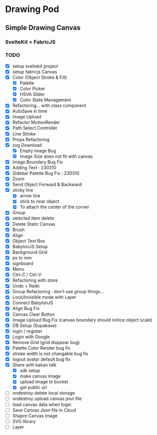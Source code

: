 # Drawing Pod

## Simple Drawing Canvas

### SvelteKit + FabricJS

### TODO

- [x] setup sveltekit project
- [x] setup fabricjs Canvas
- [x] Color (Object Stroke & Fill)
  - [x] Palette
  - [x] Color Picker
  - [x] HSVA Slider
  - [x] Color State Management
- [x] Refactoring... with class component
- [x] AutoSave in time
- [x] Image Upload
- [x] Refactor MotionRender
- [x] Path Select Controller
- [x] Line Stroke
- [x] Props Refactoring
- [x] svg Download
  - [x] Empty image Bug
  - [x] Image Size does not fit with canvas
- [x] Image Boundary Bug Fix
- [x] Adding Text : 230310
- [x] Sidebar Palette Bug Fix : 230310
- [x] Zoom
- [x] Send Object Forward & Backward
- [x] sticky line
  - [x] arrow line
  - [x] stick to near object
  - [x] To attach the center of the corner
- [x] Group
- [x] selected item delete
- [x] Delete Static Canvas
- [x] Brush
- [x] Align
- [x] Object Text Box
- [x] BabylonJS Setup
- [x] Background Grid
- [x] px to mm
- [x] signboard
- [x] Menu
- [x] Ctrl-C / Ctrl-V
- [x] Refactoring with store
- [x] Undo + Redo
- [x] Group Refactoring : don't use group things...
- [x] Lock/Invisible mode with Layer
- [x] Connect BabylonJS
- [x] Align Bug Fix
- [x] Canvas Clear Button
- [x] Image Upload Bug Fix (canvas boundary should notice object scale)
- [x] DB Setup (Supabase)
- [x] login / register
- [x] Login with Google
- [x] Remove Grid (grid disppear bug)
- [x] Palette Color Render bug fix
- [x] stroke width is not changable bug fix
- [x] logout avatar default bug fix
- [x] Share with kakao talk
  - [x] sdk setup
  - [x] make canvas image
  - [x] upload image to bucket
  - [x] get public url
- [ ] ondestroy delete local storage
- [ ] ondestroy upload canvas json file
- [ ] load canvas data when login
- [ ] Save Canvas Json file in Cloud
- [ ] Shapre Canvas Image
- [ ] SVG library
- [ ] Layer
